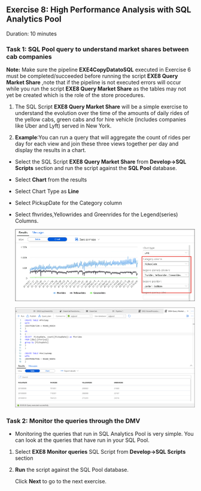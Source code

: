 ## Exercise 8: High Performance Analysis with SQL Analytics Pool

Duration: 10 minutes

### Task 1: SQL Pool query to understand market shares between cab companies

**Note:** Make sure the pipeline **EXE4CopyDatatoSQL** executed in Exercise 6 must be completed/succeeded before running the script  **EXE8 Query Market Share** ,note that if the pipeline is not executed errors will occur while you run the script **EXE8 Query Market Share** as the tables may not yet be created which is the role of the store procedures.

1. The SQL Script **EXE8 Query Market Share** will be a simple exercise to understand the evolution over the time of the amounts of daily rides of the yellow cabs, green cabs and for hire vehicle (includes companies like Uber and Lyft) served in New York.

2. **Example**:You can run a query that will aggregate the count of rides per day for each view and join these three views together per day and display the results in a chart.

 - Select the SQL Script **EXE8 Query Market Share** from **Develop->SQL Scripts** section and run the script against the **SQL Pool** database.
 - Select **Chart** from the results
 - Select Chart Type as **Line**
 - Select PickupDate for the Category column
 - Select fhvrides,Yellowrides and Greenrides for the Legend(series) Columns.
 
   ![example](images/083.png)
   
   ![example2](images/85.png)

### Task 2: Monitor the queries through the DMV

- Monitoring the queries that run in SQL Analytics Pool is very simple. You can look at the queries that have run in your SQL Pool.

1. Select **EXE8 Monitor queries** SQL Script from **Develop->SQL Scripts** section

2. **Run** the script against the SQL Pool database.
   
   Click **Next** to go to the next exercise.
